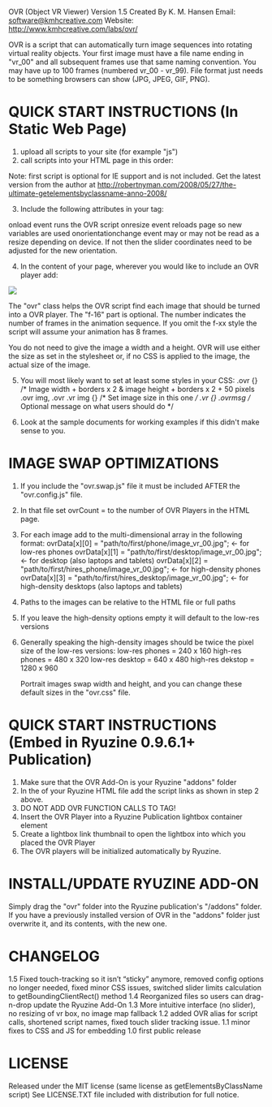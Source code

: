 OVR
(Object VR Viewer)
Version 1.5
Created By K. M. Hansen
Email: software@kmhcreative.com
Website: http://www.kmhcreative.com/labs/ovr/

OVR is a script that can automatically turn image sequences into rotating virtual reality objects.  Your first image must have a file name ending in "vr_00" and all subsequent frames use that same naming convention.  You may have up to 100 frames (numbered vr_00 - vr_99).  File format just needs to be something browsers can show (JPG, JPEG, GIF, PNG).

QUICK START INSTRUCTIONS (In Static Web Page)
=============================================
1. upload all scripts to your site (for example "js")
2. call scripts into your HTML page in this order:
<link rel="stylesheet" type="text/css" href="ovr/ovr.css" />
<script type="text/javascript" src="js/getElementsByClassName-1.0.1.js"></script>
<script type="text/javascript" src="ovr/ovr.config.js"></script>
<script type="text/javascript" src="ovr/ovr.swap.js"></script>
<script type="text/javascript" src="ovr/ovr.js"></script>

Note: first script is optional for IE support and is not included.  Get the latest version from the author at http://robertnyman.com/2008/05/27/the-ultimate-getelementsbyclassname-anno-2008/

3. Include the following attributes in your <BODY> tag:

<body onload="OVR.init();" onresize="window.location.href=window.location.href;" onorientationchange="OVR.vrSliderFix();">

onload event runs the OVR script
onresize event reloads page so new variables are used
onorientationchange event may or may not be read as a resize depending on device.  If not then the slider coordinates need to be adjusted for the new orientation.

4. In the content of your page, wherever you would like to include an OVR player add:

<div class="ovr f-16">
	<img src="mypic-vr_00.jpg" />
</div>

The "ovr" class helps the OVR script find each image that should be turned into a OVR player.
The "f-16" part is optional.  The number indicates the number of frames in the animation sequence.  If you omit the f-xx style the script will assume your animation has 8 frames.

You do not need to give the image a width and a height.  OVR will use either the size as set in the stylesheet or, if no CSS is applied to the image, the actual size of the image.

5. You will most likely want to set at least some styles in your CSS:
.ovr {} /* Image width + borders x 2 & image height + borders x 2 + 50 pixels
.ovr img, .ovr .vr img {} /* Set image size in this one */
.vr {}
.ovrmsg /* Optional message on what users should do */

6. Look at the sample documents for working examples if this didn't make sense to you.

IMAGE SWAP OPTIMIZATIONS
========================
1. If you include the "ovr.swap.js" file it must be included AFTER the "ovr.config.js" file.
2. In that file set ovrCount = to the number of OVR Players in the HTML page.
3. For each image add to the multi-dimensional array in the following format:
	ovrData[x][0] = "path/to/first/phone/image_vr_00.jpg"; 			<- for low-res phones
	ovrData[x][1] = "path/to/first/desktop/image_vr_00.jpg"; 		<- for desktop (also laptops and tablets)
	ovrData[x][2] = "path/to/first/hires_phone/image_vr_00.jpg";	<- for high-density phones
	ovrData[x][3] = "path/to/first/hires_desktop/image_vr_00.jpg";	<- for high-density desktops (also laptops and tablets) 
	
4. Paths to the images can be relative to the HTML file or full paths
5. If you leave the high-density options empty it will default to the low-res versions
6. Generally speaking the high-density images should be twice the pixel size of the low-res versions:
	low-res phones 	 = 240 x 160
	high-res phones  = 480 x 320
	low-res desktop  = 640 x 480
	high-res dekstop = 1280 x 960
	
	Portrait images swap width and height, and you can change these default sizes in the "ovr.css" file.

QUICK START INSTRUCTIONS (Embed in Ryuzine 0.9.6.1+ Publication)
=======================================================
1. Make sure that the OVR Add-On is your Ryuzine "addons" folder
2. In the <HEAD> of your Ryuzine HTML file add the script links as shown in step 2 above.
3. DO NOT ADD OVR FUNCTION CALLS TO <BODY> TAG!
4. Insert the OVR Player into a Ryuzine Publication lightbox container element
5. Create a lightbox link thumbnail to open the lightbox into which you placed the OVR Player
6. The OVR players will be initialized automatically by Ryuzine.

INSTALL/UPDATE RYUZINE ADD-ON
=====================
Simply drag the "ovr" folder into the Ryuzine publication's "/addons" folder.  If you have a previously installed version of OVR in the "addons" folder just overwrite it, and its contents, with the new one.


CHANGELOG
=========
1.5 Fixed touch-tracking so it isn’t “sticky” anymore, removed config options no longer needed,
    fixed minor CSS issues, switched slider limits calculation to getBoundingClientRect() method
1.4 Reorganized files so users can drag-n-drop update the Ryuzine Add-On
1.3 More intuitive interface (no slider), no resizing of vr box, no image map fallback
1.2 added OVR alias for script calls, shortened script names, fixed touch slider tracking issue.
1.1 minor fixes to CSS and JS for embedding
1.0 first public release

LICENSE
=======
Released under the MIT license (same license as getElementsByClassName script)
See LICENSE.TXT file included with distribution for full notice.


